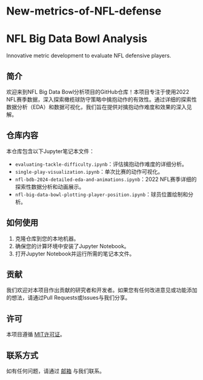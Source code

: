 # New-metrics-of-NFL-defense

# NFL Big Data Bowl Analysis
Innovative metric development to evaluate NFL defensive players.
## 简介

欢迎来到NFL Big Data Bowl分析项目的GitHub仓库！本项目专注于使用2022 NFL赛季数据，深入探索橄榄球防守策略中擒抱动作的有效性。通过详细的探索性数据分析（EDA）和数据可视化，我们旨在提供对擒抱动作难度和效果的深入见解。

## 仓库内容

本仓库包含以下Jupyter笔记本文件：

- `evaluating-tackle-difficulty.ipynb`：评估擒抱动作难度的详细分析。
- `single-play-visualization.ipynb`：单次比赛的动作可视化。
- `nfl-bdb-2024-detailed-eda-and-animations.ipynb`：2022 NFL赛季详细的探索性数据分析和动画展示。
- `nfl-big-data-bowl-plotting-player-position.ipynb`：球员位置绘制和分析。

## 如何使用

1. 克隆仓库到您的本地机器。
2. 确保您的计算环境中安装了Jupyter Notebook。
3. 打开Jupyter Notebook并运行所需的笔记本文件。

## 贡献

我们欢迎对本项目作出贡献的研究者和开发者。如果您有任何改进意见或功能添加的想法，请通过Pull Requests或Issues与我们分享。

## 许可

本项目遵循 [MIT许可证](LICENSE)。

## 联系方式

如有任何问题，请通过 [邮箱](2375217338@qq.com) 与我们联系。

